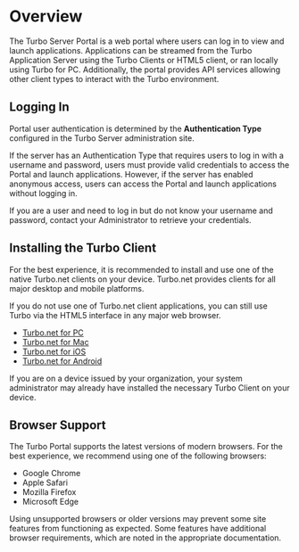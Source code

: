 # Overview

The Turbo Server Portal is a web portal where users can log in to view and launch applications. Applications can be streamed from the Turbo Application Server using the Turbo Clients or HTML5 client, or ran locally using Turbo for PC. Additionally, the portal provides API services allowing other client types to interact with the Turbo environment.

## Logging In

Portal user authentication is determined by the **Authentication Type** configured in the Turbo Server administration site.

If the server has an Authentication Type that requires users to log in with a username and password, users must provide valid credentials to access the Portal and launch applications. However, if the server has enabled anonymous access, users can access the Portal and launch applications without logging in. 

If you are a user and need to log in but do not know your username and password, contact your Administrator to retrieve your credentials.

## Installing the Turbo Client

For the best experience, it is recommended to install and use one of the native Turbo.net clients on your device. Turbo.net provides clients for all major desktop and mobile platforms.

If you do not use one of Turbo.net client applications, you can still use Turbo via the HTML5 interface in any major web browser.

* [Turbo.net for PC](https://turbo.net/download)  
* [Turbo.net for Mac](https://turbo.net/download)  
* [Turbo.net for iOS](https://itunes.apple.com/us/app/turbo-net/id1394795519?mt=8)
* [Turbo.net for Android](https://play.google.com/store/apps/details?id=net.turbo.android.launcher)

If you are on a device issued by your organization, your system administrator may already have installed the necessary Turbo Client on your device.

## Browser Support

The Turbo Portal supports the latest versions of modern browsers. For the best experience, we recommend using one of the following browsers:

* Google Chrome
* Apple Safari
* Mozilla Firefox
* Microsoft Edge

Using unsupported browsers or older versions may prevent some site features from functioning as expected. Some features have additional browser requirements, which are noted in the appropriate documentation.
